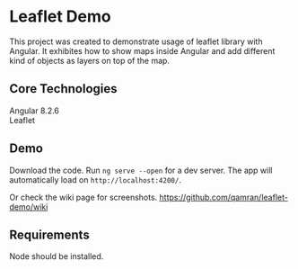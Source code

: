 # Leaflet Demo

This project was created to demonstrate usage of leaflet library with Angular. It exhibites how to show maps inside Angular and add different kind of objects as layers on top of the map.

## Core Technologies

Angular 8.2.6  
Leaflet 

## Demo

Download the code. Run `ng serve --open` for a dev server. The app will automatically load on `http://localhost:4200/`.

Or check the wiki page for screenshots. https://github.com/qamran/leaflet-demo/wiki

## Requirements

Node should be installed.

